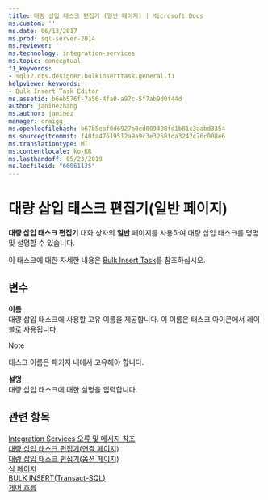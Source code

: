 ```yaml
---
title: 대량 삽입 태스크 편집기 (일반 페이지) | Microsoft Docs
ms.custom: ''
ms.date: 06/13/2017
ms.prod: sql-server-2014
ms.reviewer: ''
ms.technology: integration-services
ms.topic: conceptual
f1_keywords:
- sql12.dts.designer.bulkinserttask.general.f1
helpviewer_keywords:
- Bulk Insert Task Editor
ms.assetid: b6eb576f-7a56-4fa0-a97c-5f7ab9d0f44d
author: janinezhang
ms.author: janinez
manager: craigg
ms.openlocfilehash: b67b5eaf0d6927a0ed009498fd1b81c3aabd3354
ms.sourcegitcommit: f40fa47619512a9a9c3e3258fda3242c76c008e6
ms.translationtype: MT
ms.contentlocale: ko-KR
ms.lasthandoff: 05/23/2019
ms.locfileid: "66061135"
---
```

# <a name="bulk-insert-task-editor-general-page"></a>대량 삽입 태스크 편집기(일반 페이지)
  **대량 삽입 태스크 편집기** 대화 상자의 **일반** 페이지를 사용하여 대량 삽입 태스크를 명명 및 설명할 수 있습니다.  
  
 이 태스크에 대한 자세한 내용은 [Bulk Insert Task](control-flow/bulk-insert-task.md)를 참조하십시오.  
  
## <a name="options"></a>변수  
 **이름**  
 대량 삽입 태스크에 사용할 고유 이름을 제공합니다. 이 이름은 태스크 아이콘에서 레이블로 사용됩니다.  
  
> [!NOTE]  
>  태스크 이름은 패키지 내에서 고유해야 합니다.  
  
 **설명**  
 대량 삽입 태스크에 대한 설명을 입력합니다.  
  
## <a name="see-also"></a>관련 항목  
 [Integration Services 오류 및 메시지 참조](../../2014/integration-services/integration-services-error-and-message-reference.md)   
 [대량 삽입 태스크 편집기&#40;연결 페이지&#41;](../../2014/integration-services/bulk-insert-task-editor-connection-page.md)   
 [대량 삽입 태스크 편집기&#40;옵션 페이지&#41;](../../2014/integration-services/bulk-insert-task-editor-options-page.md)   
 [식 페이지](expressions/expressions-page.md)   
 [BULK INSERT&#40;Transact-SQL&#41;](/sql/t-sql/statements/bulk-insert-transact-sql)   
 [제어 흐름](control-flow/control-flow.md)  
  
  
